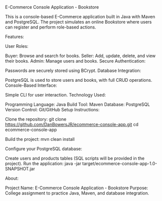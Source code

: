E-Commerce Console Application - Bookstore

This is a console-based E-Commerce application built in Java with Maven and PostgreSQL. The project simulates an online Bookstore where users can register and perform role-based actions.

Features:

User Roles:

Buyer: Browse and search for books.
Seller: Add, update, delete, and view their books.
Admin: Manage users and books.
Secure Authentication:

Passwords are securely stored using BCrypt.
Database Integration:

PostgreSQL is used to store users and books, with full CRUD operations.
Console-Based Interface:

Simple CLI for user interaction.
Technology Used:

Programming Language: Java
Build Tool: Maven
Database: PostgreSQL
Version Control: Git/GitHub
Setup Instructions:

Clone the repository: git clone https://github.com/DanBowersJR/ecommerce-console-app.git cd ecommerce-console-app

Build the project: mvn clean install

Configure your PostgreSQL database:

Create users and products tables (SQL scripts will be provided in the project).
Run the application: java -jar target/ecommerce-console-app-1.0-SNAPSHOT.jar

About:

Project Name: E-Commerce Console Application - Bookstore
Purpose: College assignment to practice Java, Maven, and database integration.
